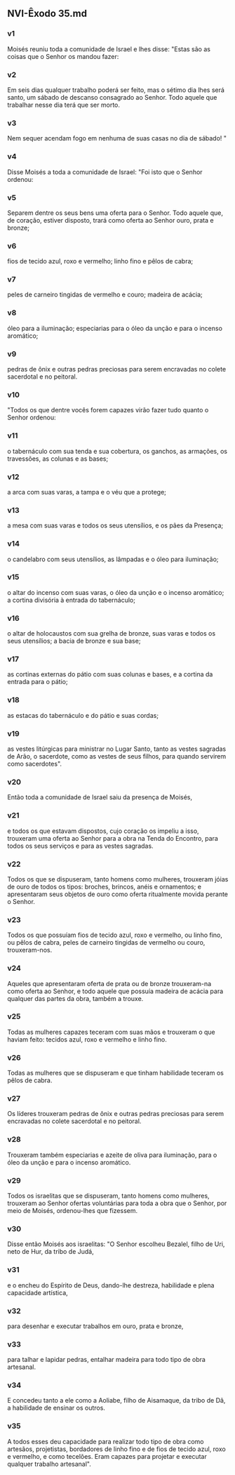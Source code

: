 ## NVI-Êxodo 35.md
### v1
 Moisés reuniu toda a comunidade de Israel e lhes disse: "Estas são as coisas que o Senhor os mandou fazer:
### v2
 Em seis dias qualquer trabalho poderá ser feito, mas o sétimo dia lhes será santo, um sábado de descanso consagrado ao Senhor. Todo aquele que trabalhar nesse dia terá que ser morto.
### v3
 Nem sequer acendam fogo em nenhuma de suas casas no dia de sábado! "
### v4
 Disse Moisés a toda a comunidade de Israel: "Foi isto que o Senhor ordenou:
### v5
 Separem dentre os seus bens uma oferta para o Senhor. Todo aquele que, de coração, estiver disposto, trará como oferta ao Senhor ouro, prata e bronze;
### v6
 fios de tecido azul, roxo e vermelho; linho fino e pêlos de cabra;
### v7
 peles de carneiro tingidas de vermelho e couro; madeira de acácia;
### v8
 óleo para a iluminação; especiarias para o óleo da unção e para o incenso aromático;
### v9
 pedras de ônix e outras pedras preciosas para serem encravadas no colete sacerdotal e no peitoral.
### v10
 "Todos os que dentre vocês forem capazes virão fazer tudo quanto o Senhor ordenou:
### v11
 o tabernáculo com sua tenda e sua cobertura, os ganchos, as armações, os travessões, as colunas e as bases;
### v12
 a arca com suas varas, a tampa e o véu que a protege;
### v13
 a mesa com suas varas e todos os seus utensílios, e os pães da Presença;
### v14
 o candelabro com seus utensílios, as lâmpadas e o óleo para iluminação;
### v15
 o altar do incenso com suas varas, o óleo da unção e o incenso aromático; a cortina divisória à entrada do tabernáculo;
### v16
 o altar de holocaustos com sua grelha de bronze, suas varas e todos os seus utensílios; a bacia de bronze e sua base;
### v17
 as cortinas externas do pátio com suas colunas e bases, e a cortina da entrada para o pátio;
### v18
 as estacas do tabernáculo e do pátio e suas cordas;
### v19
 as vestes litúrgicas para ministrar no Lugar Santo, tanto as vestes sagradas de Arão, o sacerdote, como as vestes de seus filhos, para quando servirem como sacerdotes".
### v20
 Então toda a comunidade de Israel saiu da presença de Moisés,
### v21
 e todos os que estavam dispostos, cujo coração os impeliu a isso, trouxeram uma oferta ao Senhor para a obra na Tenda do Encontro, para todos os seus serviços e para as vestes sagradas.
### v22
 Todos os que se dispuseram, tanto homens como mulheres, trouxeram jóias de ouro de todos os tipos: broches, brincos, anéis e ornamentos; e apresentaram seus objetos de ouro como oferta ritualmente movida perante o Senhor.
### v23
 Todos os que possuíam fios de tecido azul, roxo e vermelho, ou linho fino, ou pêlos de cabra, peles de carneiro tingidas de vermelho ou couro, trouxeram-nos.
### v24
 Aqueles que apresentaram oferta de prata ou de bronze trouxeram-na como oferta ao Senhor, e todo aquele que possuía madeira de acácia para qualquer das partes da obra, também a trouxe.
### v25
 Todas as mulheres capazes teceram com suas mãos e trouxeram o que haviam feito: tecidos azul, roxo e vermelho e linho fino.
### v26
 Todas as mulheres que se dispuseram e que tinham habilidade teceram os pêlos de cabra.
### v27
 Os líderes trouxeram pedras de ônix e outras pedras preciosas para serem encravadas no colete sacerdotal e no peitoral.
### v28
 Trouxeram também especiarias e azeite de oliva para iluminação, para o óleo da unção e para o incenso aromático.
### v29
 Todos os israelitas que se dispuseram, tanto homens como mulheres, trouxeram ao Senhor ofertas voluntárias para toda a obra que o Senhor, por meio de Moisés, ordenou-lhes que fizessem.
### v30
 Disse então Moisés aos israelitas: "O Senhor escolheu Bezalel, filho de Uri, neto de Hur, da tribo de Judá,
### v31
 e o encheu do Espírito de Deus, dando-lhe destreza, habilidade e plena capacidade artística,
### v32
 para desenhar e executar trabalhos em ouro, prata e bronze,
### v33
 para talhar e lapidar pedras, entalhar madeira para todo tipo de obra artesanal.
### v34
 E concedeu tanto a ele como a Aoliabe, filho de Aisamaque, da tribo de Dã, a habilidade de ensinar os outros.
### v35
 A todos esses deu capacidade para realizar todo tipo de obra como artesãos, projetistas, bordadores de linho fino e de fios de tecido azul, roxo e vermelho, e como tecelões. Eram capazes para projetar e executar qualquer trabalho artesanal".
